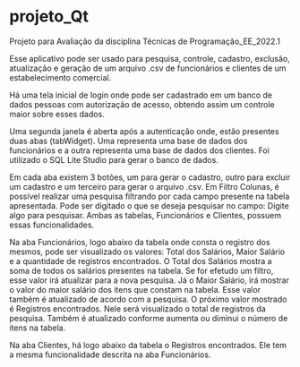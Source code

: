 # projeto_Qt

Projeto para Avaliação da disciplina Técnicas de Programação_EE_2022.1

Esse aplicativo pode ser usado para pesquisa, controle, cadastro, exclusão, atualização e geração de um arquivo .csv de funcionários e clientes de um estabelecimento comercial.

Há uma tela inicial de login onde pode ser cadastrado em um banco de dados pessoas com autorização de acesso, obtendo assim um controle maior sobre esses dados.

Uma segunda janela é aberta após a autenticação onde, estão presentes duas abas (tabWidget). Uma representa uma base de dados dos funcionários e a outra representa uma base de dados dos clientes. Foi utilizado o SQL Lite Studio para gerar o banco de dados.

Em cada aba existem 3 botões, um para gerar o cadastro, outro para excluir um cadastro e um terceiro para gerar o arquivo .csv. Em Filtro Colunas, é possível realizar uma pesquisa filtrando por cada campo presente na tabela apresentada. Pode ser digitado o que se deseja pesquisar no campo: Digite algo para pesquisar. Ambas as tabelas, Funcionários e Clientes, possuem essas funcionalidades.

Na aba Funcionários, logo abaixo da tabela onde consta o registro dos mesmos, pode ser visualizado os valores: Total dos Salários, Maior Salário e a quantidade de registros encontrados. O Total dos Salários mostra a soma de todos os salários presentes na tabela. Se for efetudo um filtro, esse valor irá atualizar para a nova pesquisa. Já o Maior Salário, irá mostrar o valor do maior salário dos itens que constam na tabela. Esse valor também é atualizado de acordo com a pesquisa. O próximo valor mostrado é Registros encontrados. Nele será visualizado o total de registros da pesquisa. Também é atualizado conforme aumenta ou diminui o número de itens na tabela.

Na aba Clientes, há logo abaixo da tabela o Registros encontrados. Ele tem a mesma funcionalidade descrita na aba Funcionários.
